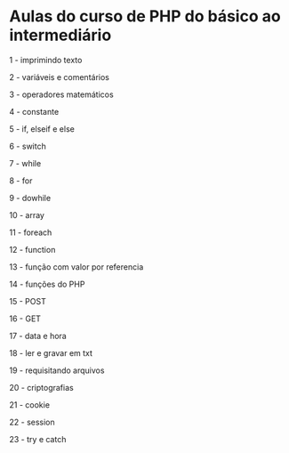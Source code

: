 # Aulas do curso de PHP do básico ao intermediário

1 - imprimindo texto

2 - variáveis e comentários

3 - operadores matemáticos

4 - constante

5 - if, elseif e else

6 - switch

7 - while

8 - for

9 - dowhile

10 - array

11 - foreach

12 - function

13 - função com valor por referencia

14 - funções do PHP

15 - POST

16 - GET

17 - data e hora

18 - ler e gravar em txt

19 - requisitando arquivos

20 - criptografias

21 - cookie

22 - session

23 - try e catch